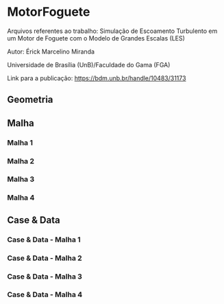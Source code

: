 # MotorFoguete
Arquivos referentes ao trabalho: Simulação de Escoamento Turbulento em um Motor de Foguete com o Modelo de Grandes Escalas (LES)


Autor: Érick Marcelino Miranda

Universidade de Brasília (UnB)/Faculdade do Gama (FGA)

Link para a publicação: https://bdm.unb.br/handle/10483/31173

## Geometria


## Malha

### Malha 1

### Malha 2

### Malha 3

### Malha 4

## Case & Data

### Case & Data - Malha 1

### Case & Data - Malha 2

### Case & Data - Malha 3

### Case & Data - Malha 4
